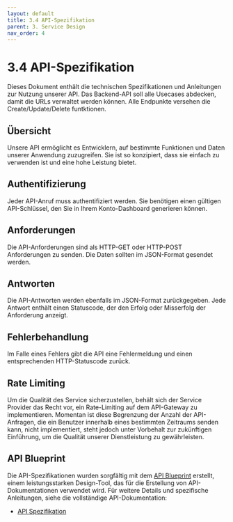 ```yaml
---
layout: default
title: 3.4 API-Spezifikation
parent: 3. Service Design
nav_order: 4
---
```


# 3.4 API-Spezifikation

Dieses Dokument enthält die technischen Spezifikationen und Anleitungen zur Nutzung unserer API. Das Backend-API soll alle Usecases abdecken, damit die URLs verwaltet werden können. Alle Endpunkte versehen die Create/Update/Delete funtktionen.

## Übersicht

Unsere API ermöglicht es Entwicklern, auf bestimmte Funktionen und Daten unserer Anwendung zuzugreifen. Sie ist so konzipiert, dass sie einfach zu verwenden ist und eine hohe Leistung bietet.

## Authentifizierung

Jeder API-Anruf muss authentifiziert werden. Sie benötigen einen gültigen API-Schlüssel, den Sie in Ihrem Konto-Dashboard generieren können.

## Anforderungen

Die API-Anforderungen sind als HTTP-GET oder HTTP-POST Anforderungen zu senden. Die Daten sollten im JSON-Format gesendet werden.

## Antworten

Die API-Antworten werden ebenfalls im JSON-Format zurückgegeben. Jede Antwort enthält einen Statuscode, der den Erfolg oder Misserfolg der Anforderung anzeigt.

## Fehlerbehandlung

Im Falle eines Fehlers gibt die API eine Fehlermeldung und einen entsprechenden HTTP-Statuscode zurück.

## Rate Limiting

Um die Qualität des Service sicherzustellen, behält sich der Service Provider das Recht vor, ein Rate-Limiting auf dem API-Gateway zu implementieren. Momentan ist diese Begrenzung der Anzahl der API-Anfragen, die ein Benutzer innerhalb eines bestimmten Zeitraums senden kann, nicht implementiert, steht jedoch unter Vorbehalt zur zukünftigen Einführung, um die Qualität unserer Dienstleistung zu gewährleisten.

## API Blueprint

Die API-Spezifikationen wurden sorgfältig mit dem [API Blueprint](https://apiblueprint.org/) erstellt, einem leistungsstarken Design-Tool, das für die Erstellung von API-Dokumentationen verwendet wird. Für weitere Details und spezifische Anleitungen, siehe die vollständige API-Dokumentation:

- [API Spezifikation](../../resources/artifacts/apidocs.html)
